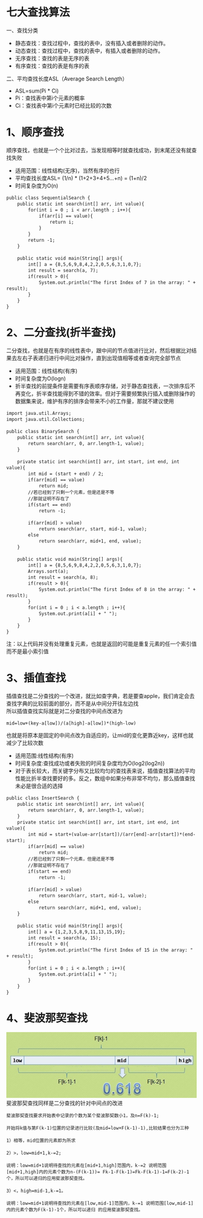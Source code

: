 # 七大查找算法

一、查找分类
* 静态查找：查找过程中，查找的表中，没有插入或者删除的动作。
* 动态查找：查找过程中，查找的表中，有插入或者删除的动作。
* 无序查找：查找的表是无序的表
* 有序查找：查找的表是有序的表

二、平均查找长度ASL（Average Search Length）
* ASL=sum(Pi * Ci)
* Pi：查找表中第i个元素的概率
* Ci：查找表中第i个元素时已经比较的次数

# 1、顺序查找
顺序查找，也就是一个个比对过去，当发现相等时就查找成功，到末尾还没有就查找失败
* 适用范围：线性结构(无序)，当然有序的也行
* 平均查找长度ASL= (1/n) * (1+2+3+4+5...+n) = (1+n)/2
* 时间复杂度为O(n)

```
public class SequentialSearch {
    public static int search(int[] arr, int value){
        for(int i = 0 ; i < arr.length ; i++){
            if(arr[i] == value){
                return i;
            }
        }
        return -1;
    }

    public static void main(String[] args){
        int[] a = {8,5,6,9,8,4,2,2,0,5,6,3,1,0,7};
        int result = search(a, 7);
        if(result > 0){
            System.out.println("The first Index of 7 in the array: " + result);
        }
    }
}
```

# 2、二分查找(折半查找)
二分查找，也就是在有序的线性表中，跟中间的节点值进行比对，然后根据比对结果去左右子表递归进行中间比对操作，直到出现值相等或者查询完全部节点
* 适用范围：线性结构(有序)
* 时间复杂度为O(logn)
* 折半查找的前提条件是需要有序表顺序存储，对于静态查找表，一次排序后不再变化，折半查找能得到不错的效率。但对于需要频繁执行插入或删除操作的数据集来说，维护有序的排序会带来不小的工作量，那就不建议使用

```
import java.util.Arrays;
import java.util.Collections;

public class BinarySearch {
    public static int search(int[] arr, int value){
        return search(arr, 0, arr.length-1, value);
    }

    private static int search(int[] arr, int start, int end, int value){
        int mid = (start + end) / 2;
        if(arr[mid] == value)
            return mid;
        //若已经到了只剩一个元素，但是还是不等
        //那就证明不存在了
        if(start == end)
            return -1;

        if(arr[mid] > value)
            return search(arr, start, mid-1, value);
        else
            return search(arr, mid+1, end, value);
    }

    public static void main(String[] args){
        int[] a = {8,5,6,9,8,4,2,2,0,5,6,3,1,0,7};
        Arrays.sort(a);
        int result = search(a, 8);
        if(result > 0){
            System.out.println("The first Index of 8 in the array: " + result);
        }
        for(int i = 0 ; i < a.length ; i++){
            System.out.print(a[i] + " ");
        }
    }
}
```
注：以上代码并没有处理重复元素，也就是返回的可能是重复元素的任一个索引值而不是最小索引值

# 3、插值查找
插值查找是二分查找的一个改进，就比如查字典，若是要查apple，我们肯定会去查找字典的比较前面的部分，而不是从中间分开往左边找<br>
所以插值查找实际就是对二分查找的中间点改进为<br>
```
mid=low+(key-a[low])/(a[high]-a[low])*(high-low)
```
也就是将原本是固定的中间点改为自适应的，让mid的变化更靠近key，这样也就减少了比较次数
* 适用范围:线性结构(有序)
* 时间复杂度:查找成功或者失败的时间复杂度均为O(log2(log2n))
* 对于表长较大，而关键字分布又比较均匀的查找表来说，插值查找算法的平均性能比折半查找要好的多。反之，数组中如果分布非常不均匀，那么插值查找未必是很合适的选择

```
public class InsertSearch {
    public static int search(int[] arr, int value){
        return search(arr, 0, arr.length-1, value);
    }
    private static int search(int[] arr, int start, int end, int value){
        int mid = start+(value-arr[start])/(arr[end]-arr[start])*(end-start);
        if(arr[mid] == value)
            return mid;
        //若已经到了只剩一个元素，但是还是不等
        //那就证明不存在了
        if(start == end)
            return -1;

        if(arr[mid] > value)
            return search(arr, start, mid-1, value);
        else
            return search(arr, mid+1, end, value);
    }

    public static void main(String[] args){
        int[] a = {1,2,3,5,8,9,11,13,15,19};
        int result = search(a, 15);
        if(result > 0){
            System.out.println("The first Index of 15 in the array: " + result);
        }
        for(int i = 0 ; i < a.length ; i++){
            System.out.print(a[i] + " ");
        }
    }
}
```

# 4、斐波那契查找
![无法加载图片](https://github.com/Ywfy/algorithm/blob/master/Search/20150323100632467.jpg)<br>
斐波那契查找同样是二分查找的针对中间点的改进<br>
```
斐波那契查找要求开始表中记录的个数为某个斐波那契数小1，及n=F(k)-1;

开始将k值与第F(k-1)位置的记录进行比较(及mid=low+F(k-1)-1),比较结果也分为三种

1）相等，mid位置的元素即为所求

2）>，low=mid+1,k-=2;

说明：low=mid+1说明待查找的元素在[mid+1,high]范围内，k-=2 说明范围[mid+1,high]内的元素个数为n-(F(k-1))= Fk-1-F(k-1)=Fk-F(k-1)-1=F(k-2)-1个，所以可以递归的应用斐波那契查找。

3）<，high=mid-1,k-=1。

说明：low=mid+1说明待查找的元素在[low,mid-1]范围内，k-=1 说明范围[low,mid-1]内的元素个数为F(k-1)-1个，所以可以递归 的应用斐波那契查找。
```
